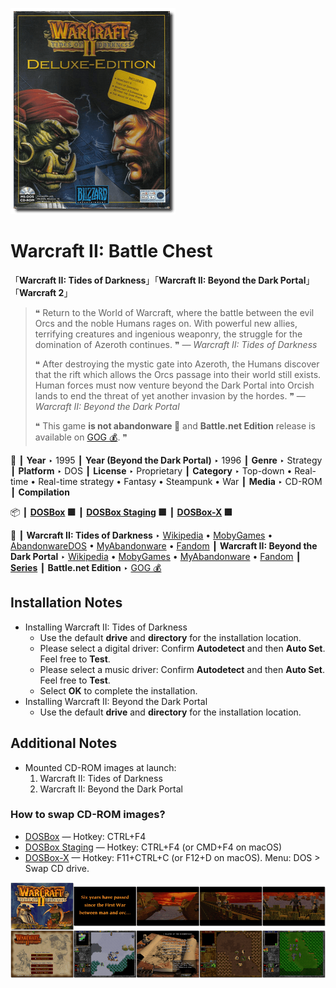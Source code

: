 ![](Thumbnail.png "application-thumbnail")

# Warcraft II: Battle Chest

「**Warcraft II: Tides of Darkness**」「**Warcraft II: Beyond the Dark Portal**」「**Warcraft 2**」

> ❝ Return to the World of Warcraft, where the battle between the evil Orcs and the noble Humans rages on. With powerful new allies, terrifying creatures and ingenious weaponry, the struggle for the domination of Azeroth continues. ❞ — *Warcraft II: Tides of Darkness*
>
> ❝ After destroying the mystic gate into Azeroth, the Humans discover that the rift which allows the Orcs passage into their world still exists. Human forces must now venture beyond the Dark Portal into Orcish lands to end the threat of yet another invasion by the hordes. ❞ — *Warcraft II: Beyond the Dark Portal*
>
> ❝ This game **is not abandonware 🚫** and **Battle.net Edition** release is available on [GOG 💰](https://www.gog.com/en/game/warcraft_2_battlenet_edition). ❞
>

📌 ┃ **Year** ‣ 1995 ┃ **Year (Beyond the Dark Portal)** ‣ 1996 ┃ **Genre** ‣ Strategy ┃ **Platform** ‣ DOS ┃ **License** ‣ Proprietary ┃ **Category** ‣ Top-down • Real-time • Real-time strategy • Fantasy • Steampunk • War ┃ **Media** ‣ CD-ROM ┃ **Compilation** 

📦 ┃ **[DOSBox](https://www.dosbox.com/) 🟩** ┃ **[DOSBox Staging](https://dosbox-staging.github.io/) 🟩** ┃ **[DOSBox-X](https://dosbox-x.com/) 🟩** 

📎 ┃ **Warcraft II: Tides of Darkness** ‣ [Wikipedia](https://en.wikipedia.org/wiki/Warcraft_II:_Tides_of_Darkness) • [MobyGames](https://www.mobygames.com/game/1339/warcraft-ii-tides-of-darkness/) • [AbandonwareDOS](https://www.abandonwaredos.com/abandonware-game.php?abandonware=Warcraft+2%3A+Tides+of+Darkness&gid=1786) • [MyAbandonware](https://www.myabandonware.com/game/warcraft-ii-tides-of-darkness-2sh) • [Fandom](https://wowpedia.fandom.com/wiki/Warcraft_II:_Tides_of_Darkness) ┃ **Warcraft II: Beyond the Dark Portal** ‣ [Wikipedia](https://en.wikipedia.org/wiki/Warcraft_II:_Beyond_the_Dark_Portal) • [MobyGames](https://www.mobygames.com/game/1377/warcraft-ii-beyond-the-dark-portal/) • [MyAbandonware](https://www.myabandonware.com/game/warcraft-ii-beyond-the-dark-portal-4a5) • [Fandom](https://wowpedia.fandom.com/wiki/Warcraft_II:_Beyond_the_Dark_Portal) ┃ **[Series](https://en.wikipedia.org/wiki/Warcraft)** ┃ **Battle.net Edition** ‣ [GOG 💰](https://www.gog.com/en/game/warcraft_2_battlenet_edition) 

## Installation Notes
- Installing Warcraft II: Tides of Darkness
  - Use the default **drive** and **directory** for the installation location.
  - Please select a digital driver: Confirm **Autodetect** and then **Auto Set**. Feel free to **Test**.
  - Please select a music driver: Confirm **Autodetect** and then **Auto Set**. Feel free to **Test**.
  - Select **OK** to complete the installation.
- Installing Warcraft II: Beyond the Dark Portal
  - Use the default **drive** and **directory** for the installation location.

## Additional Notes
- Mounted CD-ROM images at launch:
  1. Warcraft II: Tides of Darkness
  2. Warcraft II: Beyond the Dark Portal

### How to swap CD-ROM images?
- [DOSBox](https://www.dosbox.com/wiki/DOSBox_FAQ#Swapping_CD_images) — Hotkey: CTRL+F4
- [DOSBox Staging](https://github.com/dosbox-staging/dosbox-staging/blob/main/README) — Hotkey: CTRL+F4 (or CMD+F4 on macOS)
- [DOSBox-X](https://dosbox-x.com/wiki/Guide%3AManaging-image-files-in-DOSBox%E2%80%90X#_mounting_multiple_cd_or_dvd_images) — Hotkey: F11+CTRL+C (or F12+D on macOS). Menu: DOS > Swap CD drive.

![](Montage.png "Warcraft II: Battle Chest")

